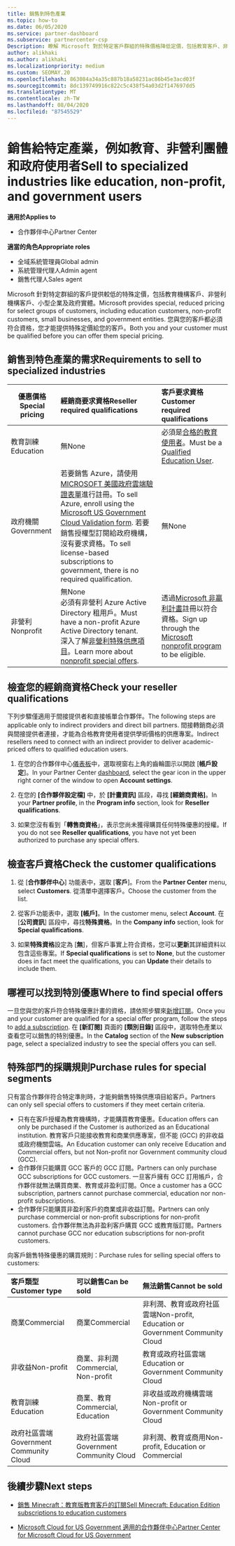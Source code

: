 ```yaml
---
title: 銷售到特色產業
ms.topic: how-to
ms.date: 06/05/2020
ms.service: partner-dashboard
ms.subservice: partnercenter-csp
Description: 瞭解 Microsoft 對於特定客戶群組的特殊價格降低定價，包括教育客戶、非獲利客戶和政府使用者。
author: alikhaki
ms.author: alikhaki
ms.localizationpriority: medium
ms.custom: SEOMAY.20
ms.openlocfilehash: 863084a34a35c887b18a58231ac86b45e3acd03f
ms.sourcegitcommit: 8dc139749916c822c5c438f54a03d2f147697dd5
ms.translationtype: MT
ms.contentlocale: zh-TW
ms.lasthandoff: 08/04/2020
ms.locfileid: "87545529"
---
```

# <a name="sell-to-specialized-industries-like-education-non-profit-and-government-users"></a><span data-ttu-id="54385-103">銷售給特定產業，例如教育、非營利團體和政府使用者</span><span class="sxs-lookup"><span data-stu-id="54385-103">Sell to specialized industries like education, non-profit, and government users</span></span>

<span data-ttu-id="54385-104">**適用於**</span><span class="sxs-lookup"><span data-stu-id="54385-104">**Applies to**</span></span>

- <span data-ttu-id="54385-105">合作夥伴中心</span><span class="sxs-lookup"><span data-stu-id="54385-105">Partner Center</span></span>

<span data-ttu-id="54385-106">**適當的角色**</span><span class="sxs-lookup"><span data-stu-id="54385-106">**Appropriate roles**</span></span>

- <span data-ttu-id="54385-107">全域系統管理員</span><span class="sxs-lookup"><span data-stu-id="54385-107">Global admin</span></span>
- <span data-ttu-id="54385-108">系統管理代理人</span><span class="sxs-lookup"><span data-stu-id="54385-108">Admin agent</span></span>
- <span data-ttu-id="54385-109">銷售代理人</span><span class="sxs-lookup"><span data-stu-id="54385-109">Sales agent</span></span>

<span data-ttu-id="54385-110">Microsoft 針對特定群組的客戶提供較低的特殊定價，包括教育機構客戶、非營利機構客戶、小型企業及政府實體。</span><span class="sxs-lookup"><span data-stu-id="54385-110">Microsoft provides special, reduced pricing for select groups of customers, including education customers, non-profit customers, small businesses, and government entities.</span></span> <span data-ttu-id="54385-111">您與您的客戶都必須符合資格，您才能提供特殊定價給您的客戶。</span><span class="sxs-lookup"><span data-stu-id="54385-111">Both you and your customer must be qualified before you can offer them special pricing.</span></span> 

## <a name="requirements-to-sell-to-specialized-industries"></a><span data-ttu-id="54385-112">銷售到特色產業的需求</span><span class="sxs-lookup"><span data-stu-id="54385-112">Requirements to sell to specialized industries</span></span>

|<span data-ttu-id="54385-113">**優惠價格**</span><span class="sxs-lookup"><span data-stu-id="54385-113">**Special pricing**</span></span>   |<span data-ttu-id="54385-114">**經銷商要求資格**</span><span class="sxs-lookup"><span data-stu-id="54385-114">**Reseller required qualifications**</span></span>   |<span data-ttu-id="54385-115">**客戶要求資格**</span><span class="sxs-lookup"><span data-stu-id="54385-115">**Customer required qualifications**</span></span>   |
|----------------------------|:---------------------------------|:------------------------------------------|
|<span data-ttu-id="54385-116">教育訓練</span><span class="sxs-lookup"><span data-stu-id="54385-116">Education</span></span>   |<span data-ttu-id="54385-117">無</span><span class="sxs-lookup"><span data-stu-id="54385-117">None</span></span>   | <span data-ttu-id="54385-118">必須是[合格的教育使用者](https://www.microsoftvolumelicensing.com/DocumentSearch.aspx?Mode=3&DocumentTypeId=7)。</span><span class="sxs-lookup"><span data-stu-id="54385-118">Must be a [Qualified Education User](https://www.microsoftvolumelicensing.com/DocumentSearch.aspx?Mode=3&DocumentTypeId=7).</span></span>   |
|<span data-ttu-id="54385-119">政府機關</span><span class="sxs-lookup"><span data-stu-id="54385-119">Government</span></span>   |<span data-ttu-id="54385-120">若要銷售 Azure，請使用[MICROSOFT 美國政府雲端驗證表單](https://azuregov.microsoft.com/csp)進行註冊。</span><span class="sxs-lookup"><span data-stu-id="54385-120">To sell Azure, enroll using the [Microsoft US Government Cloud Validation form](https://azuregov.microsoft.com/csp).</span></span> <span data-ttu-id="54385-121">若要銷售授權型訂閱給政府機構，沒有要求資格。</span><span class="sxs-lookup"><span data-stu-id="54385-121">To sell license-based subscriptions to government, there is no required qualification.</span></span>|   <span data-ttu-id="54385-122">無</span><span class="sxs-lookup"><span data-stu-id="54385-122">None</span></span>|
|<span data-ttu-id="54385-123">非營利</span><span class="sxs-lookup"><span data-stu-id="54385-123">Nonprofit</span></span>  |<span data-ttu-id="54385-124">無</span><span class="sxs-lookup"><span data-stu-id="54385-124">None</span></span><br/> <span data-ttu-id="54385-125">必須有非營利 Azure Active Directory 租用戶。</span><span class="sxs-lookup"><span data-stu-id="54385-125">Must have a non-profit Azure Active Directory tenant.</span></span><br/> <span data-ttu-id="54385-126">深入了解[非營利特殊供應項目](https://assetsprod.microsoft.com/mpn/nonprofit-skus-in-csp-faq.pdf)。</span><span class="sxs-lookup"><span data-stu-id="54385-126">Learn more about [nonprofit special offers](https://assetsprod.microsoft.com/mpn/nonprofit-skus-in-csp-faq.pdf).</span></span>   |<span data-ttu-id="54385-127">透過[Microsoft 非贏利計畫](https://nonprofit.microsoft.com/#/register)註冊以符合資格。</span><span class="sxs-lookup"><span data-stu-id="54385-127">Sign up through the [Microsoft nonprofit program](https://nonprofit.microsoft.com/#/register) to be eligible.</span></span>   |

## <a name="check-your-reseller-qualifications"></a><span data-ttu-id="54385-128">檢查您的經銷商資格</span><span class="sxs-lookup"><span data-stu-id="54385-128">Check your reseller qualifications</span></span>

<span data-ttu-id="54385-129">下列步驟僅適用于間接提供者和直接帳單合作夥伴。</span><span class="sxs-lookup"><span data-stu-id="54385-129">The following steps are applicable only to indirect providers and direct bill partners.</span></span> <span data-ttu-id="54385-130">間接轉銷商必須與間接提供者連接，才能為合格教育使用者提供學術價格的供應專案。</span><span class="sxs-lookup"><span data-stu-id="54385-130">Indirect resellers need to connect with an indirect provider to deliver academic-priced offers to qualified education users.</span></span>

1. <span data-ttu-id="54385-131">在您的合作夥伴中心[儀表板](https://partner.microsoft.com/dashboard)中，選取視窗右上角的齒輪圖示以開啟 [**帳戶設定**]。</span><span class="sxs-lookup"><span data-stu-id="54385-131">In your Partner Center [dashboard](https://partner.microsoft.com/dashboard), select the gear icon in the upper right corner of the window to open **Account settings**.</span></span>

2. <span data-ttu-id="54385-132">在您的 **\[合作夥伴設定檔\]** 中，於 **\[計畫資訊\]** 區段，尋找 **\[經銷商資格\]**。</span><span class="sxs-lookup"><span data-stu-id="54385-132">In your **Partner profile**, in the **Program info** section, look for **Reseller qualifications**.</span></span>

3. <span data-ttu-id="54385-133">如果您沒有看到「**轉售商資格**」，表示您尚未獲得購買任何特殊優惠的授權。</span><span class="sxs-lookup"><span data-stu-id="54385-133">If you do not see **Reseller qualifications**, you have not yet been authorized to purchase any special offers.</span></span>

## <a name="check-the-customer-qualifications"></a><span data-ttu-id="54385-134">檢查客戶資格</span><span class="sxs-lookup"><span data-stu-id="54385-134">Check the customer qualifications</span></span>

1. <span data-ttu-id="54385-135">從 [**合作夥伴中心**] 功能表中，選取 [**客戶**]。</span><span class="sxs-lookup"><span data-stu-id="54385-135">From the **Partner Center** menu, select **Customers**.</span></span> <span data-ttu-id="54385-136">從清單中選擇客戶。</span><span class="sxs-lookup"><span data-stu-id="54385-136">Choose the customer from the list.</span></span>

2. <span data-ttu-id="54385-137">從客戶功能表中，選取 **\[帳戶\]**。</span><span class="sxs-lookup"><span data-stu-id="54385-137">In the customer menu, select **Account**.</span></span> <span data-ttu-id="54385-138">在 [**公司資訊**] 區段中，尋找**特殊資格**。</span><span class="sxs-lookup"><span data-stu-id="54385-138">In the **Company info** section, look for **Special qualifications**.</span></span>

3. <span data-ttu-id="54385-139">如果**特殊資格**設定為 [**無**]，但客戶事實上符合資格，您可以**更新**其詳細資料以包含這些專案。</span><span class="sxs-lookup"><span data-stu-id="54385-139">If **Special qualifications** is set to **None**, but the customer does in fact meet the qualifications, you can **Update** their details to include them.</span></span>

## <a name="where-to-find-special-offers"></a><span data-ttu-id="54385-140">哪裡可以找到特別優惠</span><span class="sxs-lookup"><span data-stu-id="54385-140">Where to find special offers</span></span>

<span data-ttu-id="54385-141">一旦您與您的客戶符合特殊優惠計畫的資格，請依照步驟來[新增訂閱](create-a-new-subscription.md)。</span><span class="sxs-lookup"><span data-stu-id="54385-141">Once you and your customer are qualified for a special offer program, follow the steps to [add a subscription](create-a-new-subscription.md).</span></span> <span data-ttu-id="54385-142">在 **\[新訂閱]** 頁面的 **\[類別目錄\]** 區段中，選取特色產業以查看您可以銷售的特別優惠。</span><span class="sxs-lookup"><span data-stu-id="54385-142">In the **Catalog** section of the **New subscription** page, select a specialized industry to see the special offers you can sell.</span></span>

## <a name="purchase-rules-for-special-segments"></a><span data-ttu-id="54385-143">特殊部門的採購規則</span><span class="sxs-lookup"><span data-stu-id="54385-143">Purchase rules for special segments</span></span>

<span data-ttu-id="54385-144">只有當合作夥伴符合特定準則時，才能夠銷售特殊供應項目給客戶。</span><span class="sxs-lookup"><span data-stu-id="54385-144">Partners can only sell special offers to customers if they meet certain criteria.</span></span> 

- <span data-ttu-id="54385-145">只有在客戶授權為教育機構時，才能購買教育優惠。</span><span class="sxs-lookup"><span data-stu-id="54385-145">Education offers can only be purchased if the Customer is authorized as an Educational institution.</span></span> <span data-ttu-id="54385-146">教育客戶只能接收教育和商業供應專案，但不能 (GCC) 的非收益或政府機關雲端。</span><span class="sxs-lookup"><span data-stu-id="54385-146">An Education customer can only receive Education and Commercial offers, but not Non-profit nor Government community cloud (GCC).</span></span>
- <span data-ttu-id="54385-147">合作夥伴只能購買 GCC 客戶的 GCC 訂閱。</span><span class="sxs-lookup"><span data-stu-id="54385-147">Partners can only purchase GCC subscriptions for GCC customers.</span></span> <span data-ttu-id="54385-148">一旦客戶擁有 GCC 訂用帳戶，合作夥伴就無法購買商業、教育或非盈利訂閱。</span><span class="sxs-lookup"><span data-stu-id="54385-148">Once a customer has a GCC subscription, partners cannot purchase commercial, education nor non-profit subscriptions.</span></span> 
- <span data-ttu-id="54385-149">合作夥伴只能購買非盈利客戶的商業或非收益訂閱。</span><span class="sxs-lookup"><span data-stu-id="54385-149">Partners can only purchase commercial or non-profit subscriptions for non-profit customers.</span></span> <span data-ttu-id="54385-150">合作夥伴無法為非盈利客戶購買 GCC 或教育版訂閱。</span><span class="sxs-lookup"><span data-stu-id="54385-150">Partners cannot purchase GCC nor education subscriptions for non-profit customers.</span></span>

<span data-ttu-id="54385-151">向客戶銷售特殊優惠的購買規則：</span><span class="sxs-lookup"><span data-stu-id="54385-151">Purchase rules for selling special offers to customers:</span></span>

|<span data-ttu-id="54385-152">**客戶類型**</span><span class="sxs-lookup"><span data-stu-id="54385-152">**Customer type**</span></span>   |<span data-ttu-id="54385-153">**可以銷售**</span><span class="sxs-lookup"><span data-stu-id="54385-153">**Can be sold**</span></span>   |<span data-ttu-id="54385-154">**無法銷售**</span><span class="sxs-lookup"><span data-stu-id="54385-154">**Cannot be sold**</span></span>   |
|:----------------------------|:---------------------------------|:------------------------------------------|
| <span data-ttu-id="54385-155">商業</span><span class="sxs-lookup"><span data-stu-id="54385-155">Commercial</span></span> |<span data-ttu-id="54385-156">商業</span><span class="sxs-lookup"><span data-stu-id="54385-156">Commercial</span></span> | <span data-ttu-id="54385-157">非利潤、教育或政府社區雲端</span><span class="sxs-lookup"><span data-stu-id="54385-157">Non-profit, Education or Government Community Cloud</span></span> |
| <span data-ttu-id="54385-158">非收益</span><span class="sxs-lookup"><span data-stu-id="54385-158">Non-profit</span></span> |<span data-ttu-id="54385-159">商業、非利潤</span><span class="sxs-lookup"><span data-stu-id="54385-159">Commercial, Non-profit</span></span> | <span data-ttu-id="54385-160">教育或政府社區雲端</span><span class="sxs-lookup"><span data-stu-id="54385-160">Education or Government Community Cloud</span></span> |
| <span data-ttu-id="54385-161">教育訓練</span><span class="sxs-lookup"><span data-stu-id="54385-161">Education</span></span> |<span data-ttu-id="54385-162">商業、教育</span><span class="sxs-lookup"><span data-stu-id="54385-162">Commercial, Education</span></span> | <span data-ttu-id="54385-163">非收益或政府機構雲端</span><span class="sxs-lookup"><span data-stu-id="54385-163">Non-profit or Government Community Cloud</span></span> |
| <span data-ttu-id="54385-164">政府社區雲端</span><span class="sxs-lookup"><span data-stu-id="54385-164">Government Community Cloud</span></span> |<span data-ttu-id="54385-165">政府社區雲端</span><span class="sxs-lookup"><span data-stu-id="54385-165">Government Community Cloud</span></span> | <span data-ttu-id="54385-166">非利潤、教育或商用</span><span class="sxs-lookup"><span data-stu-id="54385-166">Non-profit, Education or Commercial</span></span> |

## <a name="next-steps"></a><span data-ttu-id="54385-167">後續步驟</span><span class="sxs-lookup"><span data-stu-id="54385-167">Next steps</span></span>

- [<span data-ttu-id="54385-168">銷售 Minecraft：教育版教育客戶的訂閱</span><span class="sxs-lookup"><span data-stu-id="54385-168">Sell Minecraft: Education Edition subscriptions to education customers</span></span>](minecraft-subscriptions.md)

- [<span data-ttu-id="54385-169">Microsoft Cloud for US Government 適用的合作夥伴中心</span><span class="sxs-lookup"><span data-stu-id="54385-169">Partner Center for Microsoft Cloud for US Government</span></span>](partner-center-for-microsoft-us-govt-cloud.md)
